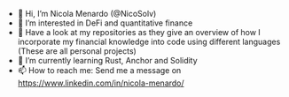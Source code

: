 - 👋 Hi, I’m Nicola Menardo (@NicoSolv)
- 💞️ I’m interested in DeFi and quantitative finance 
- 👀 Have a look at my repositories as they give an overview of how I incorporate my financial knowledge into code using different languages (These are all personal projects)
- 🌱 I’m currently learning Rust, Anchor and Solidity
- 📫 How to reach me: Send me a message on https://www.linkedin.com/in/nicola-menardo/



<!---
-  I’m looking to collaborate on ...

--->

<!---
NicoSolv/NicoSolv is a ✨ special ✨ repository because its `README.md` (this file) appears on your GitHub profile.
You can click the Preview link to take a look at your changes.
--->
